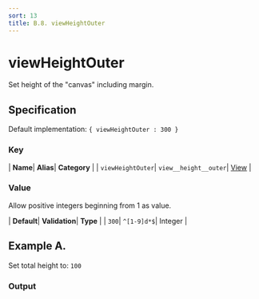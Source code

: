 ```yaml
---
sort: 13
title: B.8. viewHeightOuter
---
```

# viewHeightOuter

Set height of the "canvas" including margin.


## Specification

Default implementation: ```{ viewHeightOuter : 300 }```

### Key

| **Name**| **Alias**| **Category** |
| ```viewHeightOuter```| ```view__height__outer```| [View](../options/#view) |

### Value

Allow positive integers beginning from 1 as value.

| **Default**| **Validation**| **Type** |
| ```300```| ```^[1-9]d*$```| Integer |



## Example A.

Set total height to: ```100```

### Output

  <div id="a">
      <script> 
          d3.statosio( 
    file, 
    "domain", 
    [ "mobile" ], 
    { "viewHeightOuter" : 100, "view__dom_id" : "a" }
)

      </script>
  </div>

Open output in a [blank window](../sources/viewHeightOuter--example-a.html){:target="_self"}. 
Download examples [as zip](../sources/viewHeightOuter.zip){:target="_blank"}. 

### Parameters

This dataset shows the mobile google pagerank performance score for a certain website.

| | **Value** | **Type** |
|------:|:------|:------|
| **Source** | ["../data/performance.json"](../data/performance.json) | String |
| **X** | ```"domain"``` | String |
| **Y** | ```[ "mobile" ]``` | Array |
| **Options** | ```{ "viewHeightOuter" : 100 }``` | Object |


### Source Code

* Invoke Function

```javascript
d3.statosio( 
    file, 
    "domain", 
    [ "mobile" ], 
    { "viewHeightOuter" : 100 }
)
```

* HTML Implementation

```html
<!DOCTYPE html>
<head>
    <title>d3.statosio - viewHeightOuter</title>
    <meta content="text/html;charset=utf-8" http-equiv="Content-Type">
    <meta content="utf-8" http-equiv="encoding">
    <script src="https://cdnjs.cloudflare.com/ajax/libs/d3/6.2.0/d3.js"></script>
    <script src="../libs/statosio.js"></script>
</head>
<body>
    <script>
        d3.json( "../data/performance.json" )
            .then( ( file ) => {
                d3.statosio( 
                    file, 
                    "domain", 
                    [ "mobile" ], 
                    { "viewHeightOuter" : 100 }
                )
            } )
    </script>
</body>
```
## Example B.

Set total height to: ```600```

### Output

  <div id="b">
      <script> 
          d3.statosio( 
    file, 
    "domain", 
    [ "mobile" ], 
    { "viewHeightOuter" : 600, "view__dom_id" : "b" }
)

      </script>
  </div>

Open output in a [blank window](../sources/viewHeightOuter--example-b.html){:target="_self"}. 
Download examples [as zip](../sources/viewHeightOuter.zip){:target="_blank"}. 

### Parameters

This dataset shows the mobile google pagerank performance score for a certain website.

| | **Value** | **Type** |
|------:|:------|:------|
| **Source** | ["../data/performance.json"](../data/performance.json) | String |
| **X** | ```"domain"``` | String |
| **Y** | ```[ "mobile" ]``` | Array |
| **Options** | ```{ "viewHeightOuter" : 600 }``` | Object |


### Source Code

* Invoke Function

```javascript
d3.statosio( 
    file, 
    "domain", 
    [ "mobile" ], 
    { "viewHeightOuter" : 600 }
)
```

* HTML Implementation

```html
<!DOCTYPE html>
<head>
    <title>d3.statosio - viewHeightOuter</title>
    <meta content="text/html;charset=utf-8" http-equiv="Content-Type">
    <meta content="utf-8" http-equiv="encoding">
    <script src="https://cdnjs.cloudflare.com/ajax/libs/d3/6.2.0/d3.js"></script>
    <script src="../libs/statosio.js"></script>
</head>
<body>
    <script>
        d3.json( "../data/performance.json" )
            .then( ( file ) => {
                d3.statosio( 
                    file, 
                    "domain", 
                    [ "mobile" ], 
                    { "viewHeightOuter" : 600 }
                )
            } )
    </script>
</body>
```

